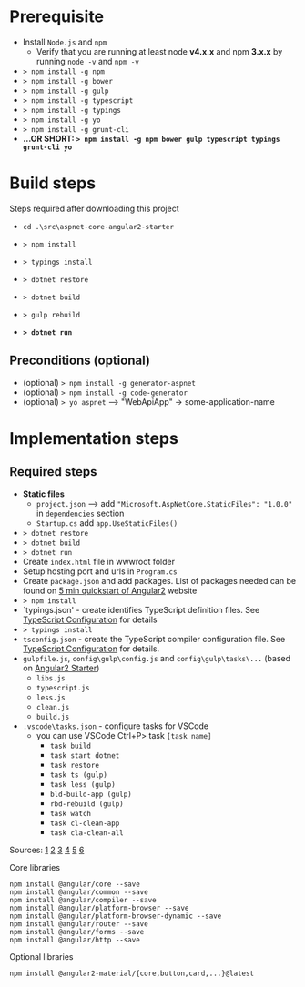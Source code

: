 # Prerequisite
* Install `Node.js` and `npm` 
    * Verify that you are running at least node **v4.x.x** and npm **3.x.x** by running `node -v` and `npm -v`
* `> npm install -g npm`
* `> npm install -g bower`
* `> npm install -g gulp`
* `> npm install -g typescript`
* `> npm install -g typings`
* `> npm install -g yo`
* `> npm install -g grunt-cli`
* __...OR SHORT: `> npm install -g npm bower gulp typescript typings grunt-cli yo`__

# Build steps
Steps required after downloading this project
* `cd .\src\aspnet-core-angular2-starter`
* `> npm install`
* `> typings install`
* `> dotnet restore`
* `> dotnet build`
* `> gulp rebuild`


* __`> dotnet run`__

## Preconditions (optional)
* (optional) `> npm install -g generator-aspnet`
* (optional) `> npm install -g code-generator`
* (optional) `> yo aspnet` --> "WebApiApp" -> some-application-name

# Implementation steps 

## Required steps
* **Static files**
    * `project.json` --> add `"Microsoft.AspNetCore.StaticFiles": "1.0.0"` in `dependencies` section
    * `Startup.cs` add `app.UseStaticFiles()`
* `> dotnet restore`
* `> dotnet build`
* `> dotnet run`
* Create `index.html` file in wwwroot folder
* Setup hosting port and urls in `Program.cs`
* Create `package.json` and add packages.  List of packages needed can be found on [5 min quickstart of Angular2](https://angular.io/docs/ts/latest/quickstart.html) website
* `> npm install`
* `typings.json' - create identifies TypeScript definition files. See [TypeScript Configuration](https://angular.io/docs/ts/latest/guide/typescript-configuration.html#!#typings) for details
* `> typings install`
* `tsconfig.json` - create the TypeScript compiler configuration file. See [TypeScript Configuration](https://angular.io/docs/ts/latest/guide/typescript-configuration.html#tsconfig) for details.
* `gulpfile.js`, `config\gulp\config.js` and `config\gulp\tasks\...` (based on [Angular2 Starter](https://github.com/antonybudianto/angular2-starter))
    * `libs.js`
    * `typescript.js`
    * `less.js`
    * `clean.js`
    * `build.js`
* `.vscode\tasks.json` - configure tasks for VSCode
    * you can use VSCode Ctrl+P> task `[task name]`
        * `task build`
        * `task start dotnet`
        * `task restore`
        * `task ts (gulp)`
        * `task less (gulp)`
        * `bld-build-app (gulp)`
        * `rbd-rebuild (gulp)`
        * `task watch`
        * `task cl-clean-app`
        * `task cla-clean-all`

Sources:
[1](https://github.com/antonybudianto/angular2-starter)
[2](https://angular.io/docs/ts/latest/quickstart.html)
[3](http://asp.net-hacker.rocks/2016/04/04/aspnetcore-and-angular2-part1.html)
[4](http://www.mithunvp.com/angular-2-asp-net-core-visual-studio-code-typescript/)
[5](https://github.com/FabianGosebrink/ASPNET-Core-Angular2-StarterTemplate)
[6](https://angular.io/docs/ts/latest/cookbook/visual-studio-2015.html)

Core libraries
```
npm install @angular/core --save
npm install @angular/common --save
npm install @angular/compiler --save
npm install @angular/platform-browser --save
npm install @angular/platform-browser-dynamic --save
npm install @angular/router --save
npm install @angular/forms --save
npm install @angular/http --save
```

Optional libraries
```
npm install @angular2-material/{core,button,card,...}@latest
```